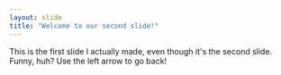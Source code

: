 ```yaml
---
layout: slide
title: "Welcome to our second slide!"
---
```

This is the first slide I actually made, even though it's the second slide. Funny, huh?
Use the left arrow to go back!
